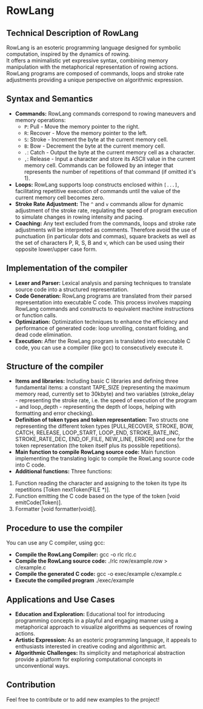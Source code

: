 # RowLang

## Technical Description of RowLang

RowLang is an esoteric programming language designed for symbolic computation, inspired by the dynamics of rowing.  
It offers a minimalistic yet expressive syntax, combining memory manipulation with the metaphorical representation of rowing actions.  
RowLang programs are composed of commands, loops and stroke rate adjustments providing a unique perspective on algorithmic expression.  

## Syntax and Semantics

- **Commands:** RowLang commands correspond to rowing maneuvers and memory operations:
  - `P`: Pull - Move the memory pointer to the right.
  - `R`: Recover - Move the memory pointer to the left.
  - `S`: Stroke - Increment the byte at the current memory cell.
  - `B`: Bow - Decrement the byte at the current memory cell.
  - `.`: Catch - Output the byte at the current memory cell as a character.
  - `,`: Release - Input a character and store its ASCII value in the current memory cell.
  Commands can be followed by an integer that represents the number of repetitions of that command (if omitted it's 1).
- **Loops:** RowLang supports loop constructs enclosed within `[...]`, facilitating repetitive execution of commands until the value of the current memory cell becomes zero.
- **Stroke Rate Adjustment:** The `^` and `v` commands allow for dynamic adjustment of the stroke rate, regulating the speed of program execution to simulate changes in rowing intensity and pacing.
- **Coaching:** Any text excluded from the commands, loops and stroke rate adjustments will be interpreted as comments. Therefore avoid the use of punctuation (in particular dots and commas), square brackets as well as the set of characters P, R, S, B and v, which can be used using their opposite lower/upper case form.

## Implementation of the compiler

- **Lexer and Parser:** Lexical analysis and parsing techniques to translate source code into a structured representation.
- **Code Generation:** RowLang programs are translated from their parsed representation into executable C code. This process involves mapping RowLang commands and constructs to equivalent machine instructions or function calls.
- **Optimization:** Optimization techniques to enhance the efficiency and performance of generated code: loop unrolling, constant folding, and dead code elimination.
- **Execution:** After the RowLang program is translated into executable C code, you can use a compiler (like gcc) to consecutively execute it.

## Structure of the compiler

- **Items and libraries:** Including basic C libraries and defining three fundamental items: a constant TAPE_SIZE (representing the maximum memory read, currently set to 30kbyte) and two variables (stroke_delay - representing the stroke rate, i.e. the speed of execution of the program - and loop_depth - representing the depth of loops, helping with formatting and error checking).
- **Definition of token types and token representation:** Two structs one representing the different token types [PULL,RECOVER, STROKE, BOW, CATCH, RELEASE, LOOP_START, LOOP_END, STROKE_RATE_INC, STROKE_RATE_DEC, END_OF_FILE, NEW_LINE, ERROR] and one for the token representation (the token itself plus its possible repetitions).
- **Main function to compile RowLang source code:** Main function implementing the translating logic to compile the RowLang source code into C code.
- **Additional functions:** Three functions:
1. Function reading the character and assigning to the token its type its repetitions [Token nextToken(FILE *)].
2. Function emitting the C code based on the type of the token [void emitCode(Token)].
3. Formatter [void formatter(void)].

## Procedure to use the compiler
You can use any C compiler, using gcc:
- **Compile the RowLang Compiler:** gcc -o rlc rlc.c
- **Compile the RowLang source code:** ./rlc row/example.row > c/example.c
- **Compile the generated C code:** gcc -o exec/example c/example.c
- **Execute the compiled program** ./exec/example

## Applications and Use Cases

- **Education and Exploration:** Educational tool for introducing programming concepts in a playful and engaging manner using a metaphorical approach to visualize algorithms as sequences of rowing actions.
- **Artistic Expression:** As an esoteric programming language, it appeals to enthusiasts interested in creative coding and algorithmic art. 
- **Algorithmic Challenges:** Its simplicity and metaphorical abstraction provide a platform for exploring computational concepts in unconventional ways.

## Contribution
Feel free to contribute or to add new examples to the project!
